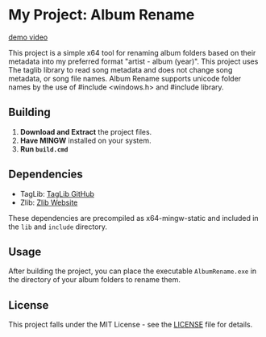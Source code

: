 # My Project: Album Rename

[demo video](https://github.com/Lukifer000/AlbumRename/blob/main/demo.mp4)

This project is a simple x64 tool for renaming album folders based on their metadata into my preferred format "artist - album (year)".
This project uses The taglib library to read song metadata and does not change song metadata, or song file names.
Album Rename supports unicode folder names by the use of #include <windows.h> and #include <locale> library.

## Building

1. **Download and Extract** the project files.
2. **Have MINGW** installed on your system.
3. **Run `build.cmd`**

## Dependencies

- TagLib: [TagLib GitHub](https://github.com/taglib/taglib)
- Zlib: [Zlib Website](https://zlib.net/)

These dependencies are precompiled as x64-mingw-static and included in the `lib` and `include` directory.


## Usage

After building the project, you can place the executable `AlbumRename.exe` in the directory of your album folders to rename them.


## License
This project falls under the MIT License - see the [LICENSE](LICENSE) file for details.